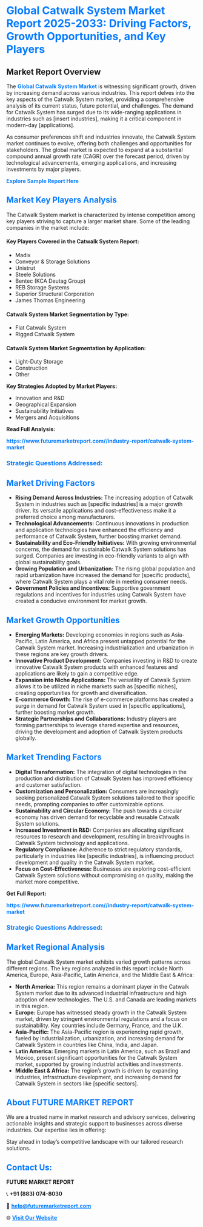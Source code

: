 <h1 style="color: #007BFF;">Global Catwalk System Market Report 2025-2033: Driving Factors, Growth Opportunities, and Key Players</h1>

<section id="overview">
<h2>Market Report Overview</h2>
<p>The <a href="https://www.futuremarketreport.com//industry-report/catwalk-system-market" style="color: #007BFF; text-decoration: none;"><strong>Global Catwalk System Market</strong></a> is witnessing significant growth, driven by increasing demand across various industries. This report delves into the key aspects of the Catwalk System market, providing a comprehensive analysis of its current status, future potential, and challenges. The demand for Catwalk System has surged due to its wide-ranging applications in industries such as [insert industries], making it a critical component in modern-day [applications].</p>
<p>As consumer preferences shift and industries innovate, the Catwalk System market continues to evolve, offering both challenges and opportunities for stakeholders. The global market is expected to expand at a substantial compound annual growth rate (CAGR) over the forecast period, driven by technological advancements, emerging applications, and increasing investments by major players.</p>
</section>

<section id="overview">
<p><a href="https://www.futuremarketreport.com//request-sample/reportId=86637" style="color: #007BFF; text-decoration: none;"><strong>Explore Sample Report Here</strong></a></p>
</section>

<section id="key-players">
<h2 style="color: #007BFF;">Market Key Players Analysis</h2>
<p>The Catwalk System market is characterized by intense competition among key players striving to capture a larger market share. Some of the leading companies in the market include:</p>
<h4>Key Players Covered in the Catwalk System Report:</h4>
<ul><li>Madix</li><li>Conveyor &amp; Storage Solutions</li><li>Unistrut</li><li>Steele Solutions</li><li>Bentec (KCA Deutag Group)</li><li>REB Storage Systems</li><li>Superior Structural Corporation</li><li>James Thomas Engineering</li></ul>
<h4>Catwalk System Market Segmentation by Type:</h4>
<ul><li>Flat Catwalk System</li><li>Rigged Catwalk System</li></ul>

<h4>Catwalk System Market Segmentation by Application:</h4>
<ul><li>Light-Duty Storage</li><li>Construction</li><li>Other</li></ul>
<p><strong>Key Strategies Adopted by Market Players:</strong></p>
<ul>
<li>Innovation and R&D</li>
<li>Geographical Expansion</li>
<li>Sustainability Initiatives</li>
<li>Mergers and Acquisitions</li>
</ul>
</section>

<section>
<p><strong>Read Full Analysis: </strong></p><a href="https://www.futuremarketreport.com//industry-report/catwalk-system-market" style="color: #007BFF; text-decoration: none;"><strong>https://www.futuremarketreport.com//industry-report/catwalk-system-market</strong></a>
<h3 style="color: #007BFF;">Strategic Questions Addressed:</h3>
</section>

<section id="driving-factors">
<h2 style="color: #007BFF;">Market Driving Factors</h2>
<ul>
<li><strong>Rising Demand Across Industries:</strong> The increasing adoption of Catwalk System in industries such as [specific industries] is a major growth driver. Its versatile applications and cost-effectiveness make it a preferred choice among manufacturers.</li>
<li><strong>Technological Advancements:</strong> Continuous innovations in production and application technologies have enhanced the efficiency and performance of Catwalk System, further boosting market demand.</li>
<li><strong>Sustainability and Eco-Friendly Initiatives:</strong> With growing environmental concerns, the demand for sustainable Catwalk System solutions has surged. Companies are investing in eco-friendly variants to align with global sustainability goals.</li>
<li><strong>Growing Population and Urbanization:</strong> The rising global population and rapid urbanization have increased the demand for [specific products], where Catwalk System plays a vital role in meeting consumer needs.</li>
<li><strong>Government Policies and Incentives:</strong> Supportive government regulations and incentives for industries using Catwalk System have created a conducive environment for market growth.</li>
</ul>
</section>

<section id="growth-opportunities">
<h2 style="color: #007BFF;">Market Growth Opportunities</h2>
<ul>
<li><strong>Emerging Markets:</strong> Developing economies in regions such as Asia-Pacific, Latin America, and Africa present untapped potential for the Catwalk System market. Increasing industrialization and urbanization in these regions are key growth drivers.</li>
<li><strong>Innovative Product Development:</strong> Companies investing in R&D to create innovative Catwalk System products with enhanced features and applications are likely to gain a competitive edge.</li>
<li><strong>Expansion into Niche Applications:</strong> The versatility of Catwalk System allows it to be utilized in niche markets such as [specific niches], creating opportunities for growth and diversification.</li>
<li><strong>E-commerce Growth:</strong> The rise of e-commerce platforms has created a surge in demand for Catwalk System used in [specific applications], further boosting market growth.</li>
<li><strong>Strategic Partnerships and Collaborations:</strong> Industry players are forming partnerships to leverage shared expertise and resources, driving the development and adoption of Catwalk System products globally.</li>
</ul>
</section>

<section id="trending-factors">
<h2 style="color: #007BFF;">Market Trending Factors</h2>
<ul>
<li><strong>Digital Transformation:</strong> The integration of digital technologies in the production and distribution of Catwalk System has improved efficiency and customer satisfaction.</li>
<li><strong>Customization and Personalization:</strong> Consumers are increasingly seeking personalized Catwalk System solutions tailored to their specific needs, prompting companies to offer customizable options.</li>
<li><strong>Sustainability and Circular Economy:</strong> The push towards a circular economy has driven demand for recyclable and reusable Catwalk System solutions.</li>
<li><strong>Increased Investment in R&D:</strong> Companies are allocating significant resources to research and development, resulting in breakthroughs in Catwalk System technology and applications.</li>
<li><strong>Regulatory Compliance:</strong> Adherence to strict regulatory standards, particularly in industries like [specific industries], is influencing product development and quality in the Catwalk System market.</li>
<li><strong>Focus on Cost-Effectiveness:</strong> Businesses are exploring cost-efficient Catwalk System solutions without compromising on quality, making the market more competitive.</li>
</ul>
</section>

<section>
<p><strong>Get Full Report: </strong></p><a href="https://www.futuremarketreport.com//industry-report/catwalk-system-market" style="color: #007BFF; text-decoration: none;"><strong>https://www.futuremarketreport.com//industry-report/catwalk-system-market</strong></a>
<h3 style="color: #007BFF;">Strategic Questions Addressed:</h3>
</section>


<section id="regional-analysis">
<h2 style="color: #007BFF;">Market Regional Analysis</h2>
<p>The global Catwalk System market exhibits varied growth patterns across different regions. The key regions analyzed in this report include North America, Europe, Asia-Pacific, Latin America, and the Middle East & Africa:</p>
<ul>
<li><strong>North America:</strong> This region remains a dominant player in the Catwalk System market due to its advanced industrial infrastructure and high adoption of new technologies. The U.S. and Canada are leading markets in this region.</li>
<li><strong>Europe:</strong> Europe has witnessed steady growth in the Catwalk System market, driven by stringent environmental regulations and a focus on sustainability. Key countries include Germany, France, and the U.K.</li>
<li><strong>Asia-Pacific:</strong> The Asia-Pacific region is experiencing rapid growth, fueled by industrialization, urbanization, and increasing demand for Catwalk System in countries like China, India, and Japan.</li>
<li><strong>Latin America:</strong> Emerging markets in Latin America, such as Brazil and Mexico, present significant opportunities for the Catwalk System market, supported by growing industrial activities and investments.</li>
<li><strong>Middle East & Africa:</strong> The region’s growth is driven by expanding industries, infrastructure development, and increasing demand for Catwalk System in sectors like [specific sectors].</li>
</ul>
</section>

<footer>
<h2 style="color: #007BFF;">About FUTURE MARKET REPORT</h2>
<p>We are a trusted name in market research and advisory services, delivering actionable insights and strategic support to businesses across diverse industries. Our expertise lies in offering:</p>

<p>Stay ahead in today’s competitive landscape with our tailored research solutions.</p>

<h2 style="color: #007BFF;">Contact Us:</h2>
<p><strong>FUTURE MARKET REPORT</strong></p>
<p>📞 <strong>+91 (883) 074-8030</strong></p>
<p>📧 <strong><a href="mailto:help@futuremarketreport.com" style="color: #007BFF;">help@futuremarketreport.com</a></strong></p>
<p>🌐 <strong><a href="https://www.futuremarketreport.com/" style="color: #007BFF;">Visit Our Website</a></strong></p>
</footer>